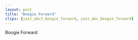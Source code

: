```yaml
---
layout: post
title: "Boogie Forward"
clips: [jazz_abc3_boogie_forward, jazz_abc_boogie_forward]
---
```



Boogie Forward


